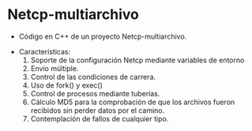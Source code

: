 # Netcp-multiarchivo
* Código en C++ de un proyecto Netcp-multiarchivo.
- Características:
  1. Soporte de la configuración Netcp mediante variables de entorno
  2. Envío múltiple.
  3. Control de las condiciones de carrera.
  4. Uso de fork() y exec()
  5. Control de procesos mediante tuberías.
  6. Cálculo MD5 para la comprobación de que los archivos fueron recibidos sin perder datos por el camino.
  7. Contemplación de fallos de cualquier tipo.

